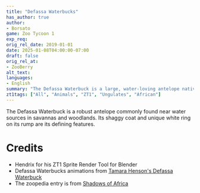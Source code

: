 ```yaml
---
title: "Defassa Waterbucks"
has_author: true
author: 
- Borsato
game: Zoo Tycoon 1
exp_req:
orig_rel_date: 2019-01-01
date: 2025-01-08T04:00:00-07:00
draft: false
orig_rel_at: 
- ZooBerry
alt_text: 
languages:
- English
summary: "The Defassa Waterbuck is a large, water-loving antelope native to sub-Saharan Africa."
zt1tags: ["All", "Animals", "ZT1", "Ungulates", "African"]
---
```


The Defassa Waterbuck is a robust antelope commonly found near water sources in savannas and woodlands. Its shaggy coat and unique white ring on its rump are its defining features.

# Credits

- Hendrix for his ZT1 Sprite Render Tool for Blender  
- Defassa Waterbucks animations from [Tamara Henson's Defassa Waterbuck](http://zt2downloadlibrary.wikia.com/wiki/Defassa_Waterbuck_(Tamara_Henson))  
- The zoopedia entry is from [Shadows of Africa](https://www.shadowsofafrica.com/defassa-waterbuck)
